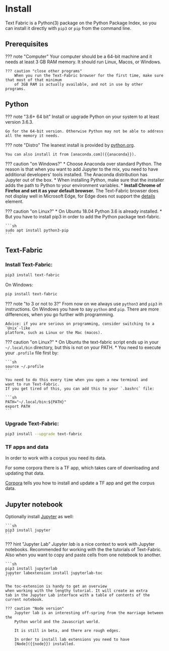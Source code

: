 # Install

Text Fabric is a Python(3) package on the Python Package Index,
so you can install it directly with `pip3` or `pip` from
the command line.

## Prerequisites

??? note "Computer"
    Your computer should be a 64-bit machine and it needs at least 3 GB RAM memory.
    It should run Linux, Macos, or Windows.

    ??? caution "close other programs"
        When you run the Text-Fabric browser for the first time, make sure that most of that minimum
        of 3GB RAM is actually available, and not in use by other programs.

## Python

??? note "3.6+ 64 bit"
    Install or upgrade Python on your system to at least version 3.6.3.

    Go for the 64-bit version. Otherwise Python may not be able to address all the memory it needs.

??? note "Distro"
    The leanest install is provided by [python.org]({{pythond}}).

    You can also install it from [anaconda.com]({{anaconda}}).

??? caution "on Windows?"
    * Choose Anaconda over standard Python. The reason is that when you want to add Jupyter to the mix,
      you need to have additional developers' tools installed.
      The Anaconda distribution has Jupyter out of the box.
    * When installing Python, make sure that the installer adds the path to Python to 
      your environment variables.
    * **Install Chrome of Firefox and set it as your default browser.**
      The Text-Fabric browser does not display well in Microsoft Edge,
      for Edge does not support the
      [details]({{moz_details}})
      element.

??? caution "on Linux?"
    * On Ubuntu 18.04 Python 3.6 is already installed.
    * But you have to install pip3 in order to add the Python package text-fabric.

    ```sh
    sudo apt install python3-pip
    ```

## Text-Fabric

### Install Text-Fabric:

```sh
pip3 install text-fabric
```

On Windows:

```sh
pip install text-fabric
```

??? note "to 3 or not to 3?"
    From now on we always use `python3` and `pip3` in instructions.
    On Windows you have to say `python` and `pip`.
    There are more differences, when you go further with programming.

    Advice: if you are serious on programming, consider switching to a `Unix`-like
    platform, such as Linux or the Mac (macos).

??? caution "on Linux?"
    * On Ubuntu the text-fabric script ends up in your `~/.local/bin` directory,
      but this is not on your PATH.
    * You need to execute your `.profile` file first by:

    ```sh
    source ~/.profile
    ```

    You need to do this every time when you open a new terminal and
    want to run Text-Fabric.
    If you get tired of this, you can add this to your `.bashrc` file:

    ```sh
    PATH="~/.local/bin:${PATH}"
    export PATH
    ```
    
### Upgrade Text-Fabric:

```sh
pip3 install --upgrade text-fabric
```

### TF apps and data

In order to work with a corpus you need its data.

For some corpora there is a TF app, which takes care of downloading and updating that data.

[Corpora](Corpora.md) tells you how to install and update a TF app and get the corpus data.


## Jupyter notebook

Optionally install [Jupyter]({{jup}}) as well:

    ```sh
    pip3 install jupyter
    ```

??? hint "Jupyter Lab"
    *Jupyter lab* is a nice context to work with Jupyter notebooks.
    Recommended for working with the
    the tutorials of Text-Fabric.
    Also when you want to copy and paste cells from one notebook
    to another.

    ```sh
    pip3 install jupyterlab
    jupyter labextension install jupyterlab-toc
    ```

    The toc-extension is handy to get an overview
    when working with the lengthy tutorial. It will create an extra
    tab in the Jupyter Lab interface with a table of contents of the
    current notebook.

    ??? caution "Node version"
        Jupyter lab is an interesting off-spring from the marriage between the
        Python world and the Javascript world.

        It is still in beta, and there are rough edges.

        In order to install lab extensions you need to have 
        [Node]({{node}}) installed.
